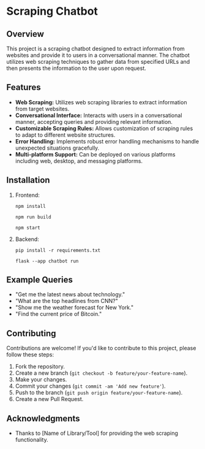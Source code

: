 # Scraping Chatbot

## Overview

This project is a scraping chatbot designed to extract information from websites and provide it to users in a conversational manner. The chatbot utilizes web scraping techniques to gather data from specified URLs and then presents the information to the user upon request.

## Features

- **Web Scraping:** Utilizes web scraping libraries to extract information from target websites.
- **Conversational Interface:** Interacts with users in a conversational manner, accepting queries and providing relevant information.
- **Customizable Scraping Rules:** Allows customization of scraping rules to adapt to different website structures.
- **Error Handling:** Implements robust error handling mechanisms to handle unexpected situations gracefully.
- **Multi-platform Support:** Can be deployed on various platforms including web, desktop, and messaging platforms.

## Installation

1. Frontend:

    ```
    npm install

    npm run build

    npm start
    
    ```

2. Backend:

    ```
    pip install -r requirements.txt

    flask --app chatbot run

    ```

## Example Queries

- "Get me the latest news about technology."
- "What are the top headlines from CNN?"
- "Show me the weather forecast for New York."
- "Find the current price of Bitcoin."

## Contributing

Contributions are welcome! If you'd like to contribute to this project, please follow these steps:

1. Fork the repository.
2. Create a new branch (`git checkout -b feature/your-feature-name`).
3. Make your changes.
4. Commit your changes (`git commit -am 'Add new feature'`).
5. Push to the branch (`git push origin feature/your-feature-name`).
6. Create a new Pull Request.


## Acknowledgments

- Thanks to [Name of Library/Tool] for providing the web scraping functionality.